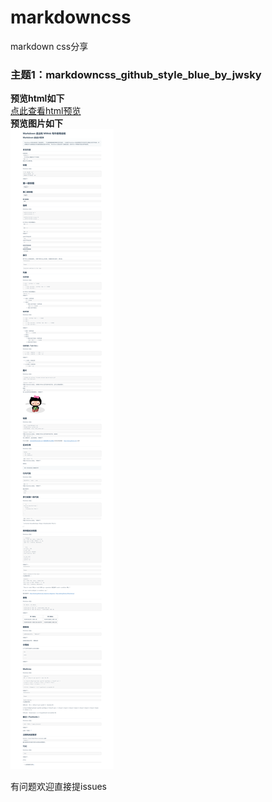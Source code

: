 # markdowncss  
markdown css分享  
   
### 主题1：markdowncss_github_style_blue_by_jwsky  
**预览html如下**  
<a href = "http://htmlpreview.github.io/?https://github.com/jwsky/markdowncss/blob/master/markdowncss_github_style_blue_by_jwsky/markdowncss_github_style_blue_by_jwsky_demo.html
" target = "_blank">点此查看html预览</a>   
**预览图片如下**  
![markdowncss_github_style_blue_by_jwsky_preview](markdowncss_github_style_blue_by_jwsky/markdowncss_github_style_blue_by_jwsky_preview.png)

有问题欢迎直接提issues

